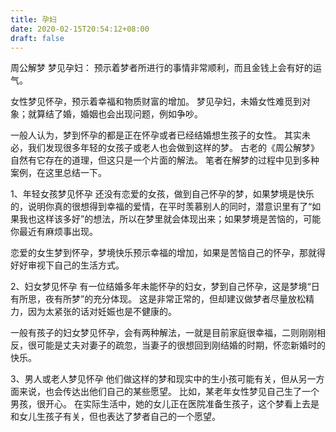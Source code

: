 ```yaml
---
title: 孕妇
date: 2020-02-15T20:54:12+08:00
draft: false
---
```


周公解梦 梦见孕妇：
预示着梦者所进行的事情非常顺利，而且金钱上会有好的运气。

女性梦见怀孕，预示着幸福和物质财富的增加。
梦见孕妇，未婚女性难觅到对象；就算结了婚，婚姻也会出现问题，例如争吵。

一般人认为，梦到怀孕的都是正在怀孕或者已经结婚想生孩子的女性。
其实未必，我们发现很多年轻的女孩子或老人也会做到这样的梦。
古老的《周公解梦》自然有它存在的道理，但这只是一个片面的解法。
笔者在解梦的过程中见到多种案例，在这里总结一下。

1、年轻女孩梦见怀孕
还没有恋爱的女孩，做到自己怀孕的梦，如果梦境是快乐的，说明你真的很想得到幸福的爱情，在平时羡慕别人的同时，潜意识里有了“如果我也这样该多好”的想法，所以在梦里就会体现出来；如果梦境是苦恼的，可能你最近有麻烦事出现。

恋爱的女生梦到怀孕，梦境快乐预示幸福的增加，如果是苦恼自己的怀孕，那就得好好审视下自己的生活方式。

2、妇女梦见怀孕
有一位结婚多年未能怀孕的妇女，梦到自己怀孕，这是梦境“日有所思，夜有所梦”的充分体现。
这是非常正常的，但却建议做梦者尽量放松精力，因为太紧张的话对妊娠也是不健康的。

一般有孩子的妇女梦见怀孕，会有两种解法，一就是目前家庭很幸福，二则刚刚相反，很可能是丈夫对妻子的疏忽，当妻子的很想回到刚结婚的时期，怀恋新婚时的快乐。

3、男人或老人梦见怀孕
他们做这样的梦和现实中的生小孩可能有关，但从另一方面来说，也会传达出他们自己的某些愿望。
比如，某老年女性梦见自己生了一个男孩，很开心。
在实际生活中，她的女儿正在医院准备生孩子，这个梦看上去是和女儿生孩子有关，但也表达了梦者自己的一个愿望。
